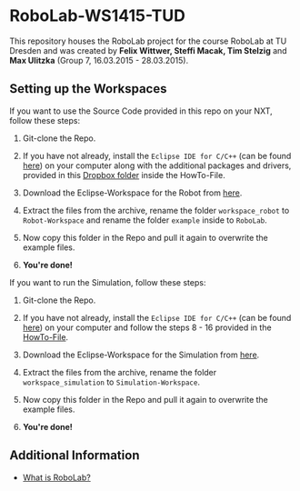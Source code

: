 # RoboLab-WS1415-TUD

This repository houses the RoboLab project for the course RoboLab at TU Dresden and was created by **Felix Wittwer, Steffi Macak, Tim Stelzig** and **Max Ulitzka** (Group 7, 16.03.2015 - 28.03.2015).

## Setting up the Workspaces

If you want to use the Source Code provided in this repo on your NXT, follow these steps:

1. Git-clone the Repo.

2. If you have not already, install the `Eclipse IDE for C/C++` (can be found [here](http://www.eclipse.org)) on your computer along with the additional packages and drivers, provided in this [Dropbox folder](https://www.dropbox.com/sh/1g4fsap2re78npf/AAA6sP436yRCfl63jRXyvyo8a) inside the HowTo-File.

3. Download the Eclipse-Workspace for the Robot from [here](https://www.dropbox.com/sh/1g4fsap2re78npf/AAAIDFSSb8KU26nl98dBy6_oa/workspace_robot.zip).

4. Extract the files from the archive, rename the folder `workspace_robot` to `Robot-Workspace` and rename the folder `example` inside to `RoboLab`.

5. Now copy this folder in the Repo and pull it again to overwrite the example files.

6. **You're done!**


If you want to run the Simulation, follow these steps:

1. Git-clone the Repo.

2. If you have not already, install the `Eclipse IDE for C/C++` (can be found [here](http://www.eclipse.org)) on your computer and follow the steps 8 - 16 provided in the [HowTo-File](https://www.dropbox.com/sh/1g4fsap2re78npf/AACJvdiu4OgfuEIxI9zx_3Mba/How_to_start.txt).

3. Download the Eclipse-Workspace for the Simulation from [here](https://www.dropbox.com/sh/1g4fsap2re78npf/AADFN1Pjng5CqbAXEfx-IaBga/workspace_simulation.zip).

4. Extract the files from the archive, rename the folder `workspace_simulation` to `Simulation-Workspace`.

5. Now copy this folder in the Repo and pull it again to overwrite the example files.

6. **You're done!**

## Additional Information

* [What is RoboLab?](http://tu-dresden.de/die_tu_dresden/fakultaeten/fakultaet_informatik/sysa/se/teaching/courses/ws/einfuehrungspraktikum_roboter_lab/index_html/document_view?set_language=en)
